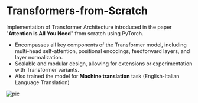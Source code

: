 # Transformers-from-Scratch

Implementation of  Transformer Architecture introduced in the paper "**Attention is All You Need**" from scratch using PyTorch.
- Encompasses all key components of the Transformer model, including multi-head self-attention, positional encodings, feedforward layers, and layer normalization.
- Scalable and modular design, allowing for extensions or experimentation with Transformer variants.
- Also trained the model for **Machine translation** task (English-Italian Language Translation)

![pic](docs/ss.avif)